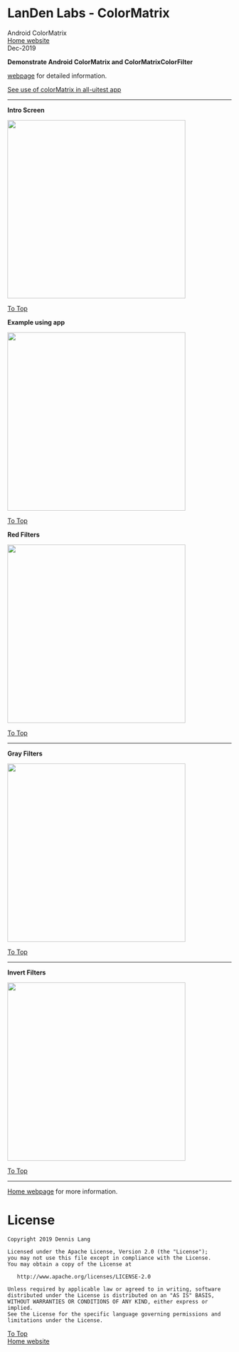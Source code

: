 # LanDen Labs - ColorMatrix
Android ColorMatrix
<br>[Home website](http://landenlabs.com/android/index.html)
<br>Dec-2019 


**Demonstrate Android ColorMatrix and ColorMatrixColorFilter**


[webpage](http://landenlabs.com/android/all-colormatrix/index.html) for detailed information.

[See use of colorMatrix in all-uitest app](http://github.com/landenlabs/all-uitest) 

---
<a name="page1"></a>
**Intro Screen** 

<img src="http://landenlabs.com/android/all-colormatrix/intro.jpg" width="400">

[To Top](#table)


**Example using app** 

<img src="http://landenlabs.com/android/all-colormatrix/spheres.gif" width="400">

[To Top](#table)

**Red Filters** 

<img src="http://landenlabs.com/android/all-colormatrix/red.jpg" width="400">

[To Top](#table)

---
 
**Gray Filters** 

<img src="http://landenlabs.com/android/all-colormatrix/gray.jpg" width="400">

[To Top](#table)

---
 
**Invert Filters** 

<img src="http://landenlabs.com/android/all-colormatrix/invert.jpg" width="400">

[To Top](#table)

---

[Home webpage](http://landenlabs.com/android/index.html) for more information.


# License

```
Copyright 2019 Dennis Lang

Licensed under the Apache License, Version 2.0 (the "License");
you may not use this file except in compliance with the License.
You may obtain a copy of the License at

   http://www.apache.org/licenses/LICENSE-2.0

Unless required by applicable law or agreed to in writing, software
distributed under the License is distributed on an "AS IS" BASIS,
WITHOUT WARRANTIES OR CONDITIONS OF ANY KIND, either express or implied.
See the License for the specific language governing permissions and
limitations under the License.
```

[To Top](#table)
<br>[Home website](http://landenlabs.com/android/index.html)
